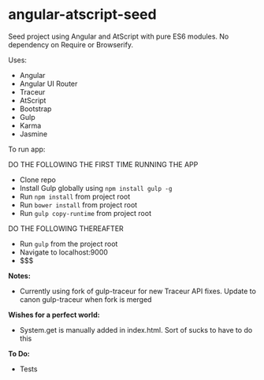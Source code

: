 angular-atscript-seed
================

Seed project using Angular and AtScript with pure ES6 modules.  No dependency on Require or Browserify.

Uses:

* Angular
* Angular UI Router
* Traceur
* AtScript
* Bootstrap
* Gulp
* Karma
* Jasmine


To run app:

DO THE FOLLOWING THE FIRST TIME RUNNING THE APP
* Clone repo
* Install Gulp globally using `npm install gulp -g`
* Run `npm install` from project root
* Run `bower install` from project root
* Run `gulp copy-runtime` from project root

DO THE FOLLOWING THEREAFTER
* Run `gulp` from the project root
* Navigate to localhost:9000
* $$$

**Notes:**
* Currently using fork of gulp-traceur for new Traceur API fixes.  Update to canon gulp-traceur when fork is merged

**Wishes for a perfect world:**
* System.get is manually added in index.html.  Sort of sucks to have to do this

**To Do:**
* Tests

